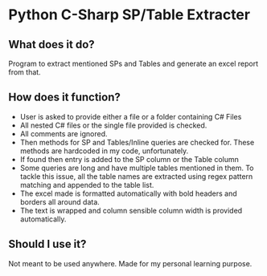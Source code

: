 # Python C-Sharp SP/Table Extracter

## What does it do?
Program to extract mentioned SPs and Tables and generate an excel report from
that.

## How does it function?
- User is asked to provide either a file or a folder containing C# Files
- All nested C# files or the single file provided is checked.
- All comments are ignored.
- Then methods for SP and Tables/Inline queries are checked for. These methods are
hardcoded in my code, unfortunately.
- If found then entry is added to the SP column or the Table column
- Some queries are long and have multiple tables mentioned in them. To
tackle this issue, all the table names are extracted using regex pattern matching
and appended to the table list.
- The excel made is formatted automatically with bold headers and borders all around data.
- The text is wrapped and column sensible column width is provided automatically.

## Should I use it?
Not meant to be used anywhere. Made for my personal learning purpose.
